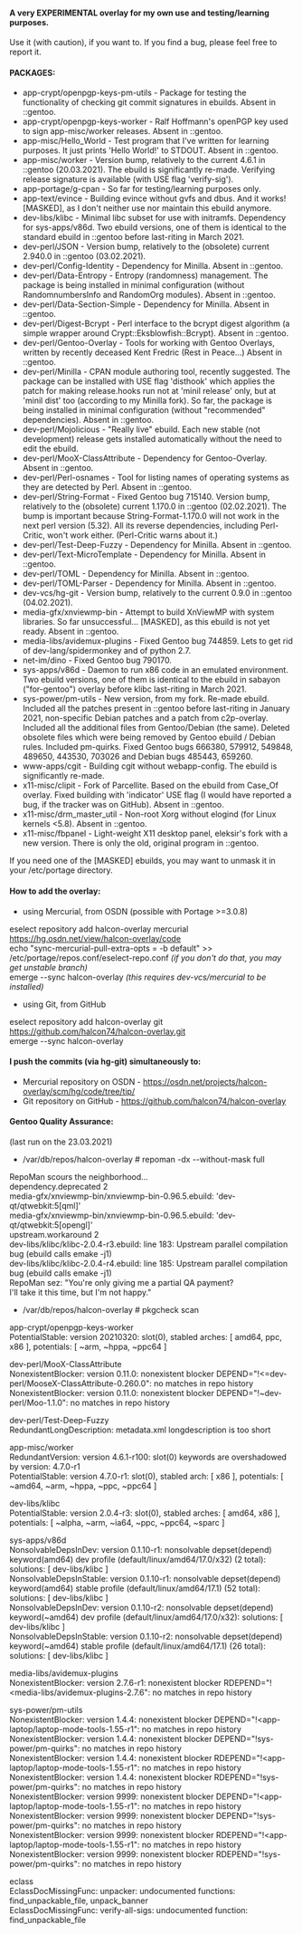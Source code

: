 #### A very EXPERIMENTAL overlay for my own use and testing/learning purposes.

Use it (with caution), if you want to.
If you find a bug, please feel free to report it.

#### PACKAGES:

* app-crypt/openpgp-keys-pm-utils - Package for testing the functionality of checking git commit signatures in ebuilds. Absent in ::gentoo.  
* app-crypt/openpgp-keys-worker - Ralf Hoffmann's openPGP key used to sign app-misc/worker releases. Absent in ::gentoo.  
* app-misc/Hello_World - Test program that I've written for learning purposes. It just prints 'Hello World!' to STDOUT. Absent in ::gentoo.  
* app-misc/worker - Version bump, relatively to the current 4.6.1 in ::gentoo (20.03.2021). The ebuild is significantly re-made. Verifying release signature is available (with USE flag 'verify-sig').
* app-portage/g-cpan - So far for testing/learning purposes only.
* app-text/evince - Building evince without gvfs and dbus. And it works! [MASKED], as I don't neither use nor maintain this ebuild anymore.
* dev-libs/klibc - Minimal libc subset for use with initramfs. Dependency for sys-apps/v86d. Two ebuild versions, one of them is identical to the standard ebuild in ::gentoo before last-riting in March 2021.
* dev-perl/JSON - Version bump, relatively to the (obsolete) current 2.940.0 in ::gentoo (03.02.2021). 
* dev-perl/Config-Identity - Dependency for Minilla. Absent in ::gentoo.  
* dev-perl/Data-Entropy - Entropy (randomness) management. The package is being installed in minimal configuration (without RandomnumbersInfo and RandomOrg modules). Absent in ::gentoo.  
* dev-perl/Data-Section-Simple - Dependency for Minilla. Absent in ::gentoo.  
* dev-perl/Digest-Bcrypt - Perl interface to the bcrypt digest algorithm (a simple wrapper around Crypt::Eksblowfish::Bcrypt). Absent in ::gentoo.  
* dev-perl/Gentoo-Overlay - Tools for working with Gentoo Overlays, written by recently deceased Kent Fredric (Rest in Peace...) Absent in ::gentoo.  
* dev-perl/Minilla - CPAN module authoring tool, recently suggested. The package can be installed with USE flag 'disthook' which applies the patch for making release.hooks run not at 'minil release' only, but at 'minil dist' too (according to my Minilla fork). So far, the package is being installed in minimal configuration (without "recommended" dependencies). Absent in ::gentoo.  
* dev-perl/Mojolicious - "Really live" ebuild. Each new stable (not development) release gets installed automatically without the need to edit the ebuild.
* dev-perl/MooX-ClassAttribute - Dependency for Gentoo-Overlay. Absent in ::gentoo.  
* dev-perl/Perl-osnames - Tool for listing names of operating systems as they are detected by Perl. Absent in ::gentoo.  
* dev-perl/String-Format - Fixed Gentoo bug 715140. Version bump, relatively to the (obsolete) current 1.170.0 in ::gentoo (02.02.2021). The bump is important because String-Format-1.170.0 will not work in the next perl version (5.32). All its reverse dependencies, including Perl-Critic, won't work either. (Perl-Critic warns about it.)
* dev-perl/Test-Deep-Fuzzy - Dependency for Minilla. Absent in ::gentoo.  
* dev-perl/Text-MicroTemplate - Dependency for Minilla. Absent in ::gentoo.  
* dev-perl/TOML - Dependency for Minilla. Absent in ::gentoo.  
* dev-perl/TOML-Parser - Dependency for Minilla. Absent in ::gentoo.  
* dev-vcs/hg-git - Version bump, relatively to the current 0.9.0 in ::gentoo (04.02.2021).
* media-gfx/xnviewmp-bin - Attempt to build XnViewMP with system libraries. So far unsuccessful... [MASKED], as this ebuild is not yet ready. Absent in ::gentoo.  
* media-libs/avidemux-plugins - Fixed Gentoo bug 744859. Lets to get rid of dev-lang/spidermonkey and of python 2.7.
* net-im/dino - Fixed Gentoo bug 790170.
* sys-apps/v86d - Daemon to run x86 code in an emulated environment. Two ebuild versions, one of them is identical to the ebuild in sabayon ("for-gentoo") overlay before klibc last-riting in March 2021.
* sys-power/pm-utils - New version, from my fork. Re-made ebuild. Included all the patches present in ::gentoo before last-riting in January 2021, non-specific Debian patches and a patch from c2p-overlay. Included all the additional files from Gentoo/Debian (the same). Deleted obsolete files which were being removed by Gentoo ebuild / Debian rules. Included pm-quirks. Fixed Gentoo bugs 666380, 579912, 549848, 489650, 443530, 703026 and Debian bugs 485443, 659260.
* www-apps/cgit - Building cgit without webapp-config. The ebuild is significantly re-made.
* x11-misc/clipit - Fork of Parcellite. Based on the ebuild from Case_Of overlay. Fixed building with 'indicator' USE flag (I would have reported a bug, if the tracker was on GitHub). Absent in ::gentoo.  
* x11-misc/drm_master_util - Non-root Xorg without elogind (for Linux kernels <5.8). Absent in ::gentoo.  
* x11-misc/fbpanel - Light-weight X11 desktop panel, eleksir's fork with a new version. There is only the old, original program in ::gentoo.  
  
If you need one of the [MASKED] ebuilds, you may want to unmask it in your /etc/portage directory.

#### How to add the overlay:

* using Mercurial, from OSDN (possible with Portage >=3.0.8)
  
eselect repository add halcon-overlay mercurial https://hg.osdn.net/view/halcon-overlay/code  
echo "sync-mercurial-pull-extra-opts = -b default" >> /etc/portage/repos.conf/eselect-repo.conf _(if you don't do that, you may get unstable branch)_  
emerge --sync halcon-overlay  _(this requires dev-vcs/mercurial to be installed)_

* using Git, from GitHub
  
eselect repository add halcon-overlay git https://github.com/halcon74/halcon-overlay.git  
emerge --sync halcon-overlay  

#### I push the commits (via hg-git) simultaneously to:

* Mercurial repository on OSDN - https://osdn.net/projects/halcon-overlay/scm/hg/code/tree/tip/
* Git repository on GitHub - https://github.com/halcon74/halcon-overlay

#### Gentoo Quality Assurance:
  (last run on the 23.03.2021)
  
* /var/db/repos/halcon-overlay # repoman -dx --without-mask full
  
RepoMan scours the neighborhood...  
  dependency.deprecated         2  
   media-gfx/xnviewmp-bin/xnviewmp-bin-0.96.5.ebuild: 'dev-qt/qtwebkit:5[qml]'  
   media-gfx/xnviewmp-bin/xnviewmp-bin-0.96.5.ebuild: 'dev-qt/qtwebkit:5[opengl]'  
  upstream.workaround           2  
   dev-libs/klibc/klibc-2.0.4-r3.ebuild: line 183: Upstream parallel compilation bug (ebuild calls emake -j1)  
   dev-libs/klibc/klibc-2.0.4-r4.ebuild: line 185: Upstream parallel compilation bug (ebuild calls emake -j1)  
RepoMan sez: "You're only giving me a partial QA payment?  
              I'll take it this time, but I'm not happy."  
  
* /var/db/repos/halcon-overlay # pkgcheck scan
  
app-crypt/openpgp-keys-worker  
  PotentialStable: version 20210320: slot(0), stabled arches: [ amd64, ppc, x86 ], potentials: [ ~arm, ~hppa, ~ppc64 ]  
  
dev-perl/MooX-ClassAttribute  
  NonexistentBlocker: version 0.11.0: nonexistent blocker DEPEND="!<=dev-perl/MooseX-ClassAttribute-0.260.0": no matches in repo history  
  NonexistentBlocker: version 0.11.0: nonexistent blocker DEPEND="!~dev-perl/Moo-1.1.0": no matches in repo history  
  
dev-perl/Test-Deep-Fuzzy  
  RedundantLongDescription: metadata.xml longdescription is too short  
  
app-misc/worker  
  RedundantVersion: version 4.6.1-r100: slot(0) keywords are overshadowed by version: 4.7.0-r1  
  PotentialStable: version 4.7.0-r1: slot(0), stabled arch: [ x86 ], potentials: [ ~amd64, ~arm, ~hppa, ~ppc, ~ppc64 ]  
  
dev-libs/klibc  
  PotentialStable: version 2.0.4-r3: slot(0), stabled arches: [ amd64, x86 ], potentials: [ ~alpha, ~arm, ~ia64, ~ppc, ~ppc64, ~sparc ]  
  
sys-apps/v86d  
  NonsolvableDepsInDev: version 0.1.10-r1: nonsolvable depset(depend) keyword(amd64) dev profile (default/linux/amd64/17.0/x32) (2 total): solutions: [ dev-libs/klibc ]  
  NonsolvableDepsInStable: version 0.1.10-r1: nonsolvable depset(depend) keyword(amd64) stable profile (default/linux/amd64/17.1) (52 total): solutions: [ dev-libs/klibc ]  
  NonsolvableDepsInDev: version 0.1.10-r2: nonsolvable depset(depend) keyword(~amd64) dev profile (default/linux/amd64/17.0/x32): solutions: [ dev-libs/klibc ]  
  NonsolvableDepsInStable: version 0.1.10-r2: nonsolvable depset(depend) keyword(~amd64) stable profile (default/linux/amd64/17.1) (26 total): solutions: [ dev-libs/klibc ]  
  
media-libs/avidemux-plugins  
  NonexistentBlocker: version 2.7.6-r1: nonexistent blocker RDEPEND="!<media-libs/avidemux-plugins-2.7.6": no matches in repo history  
  
sys-power/pm-utils  
  NonexistentBlocker: version 1.4.4: nonexistent blocker DEPEND="!<app-laptop/laptop-mode-tools-1.55-r1": no matches in repo history  
  NonexistentBlocker: version 1.4.4: nonexistent blocker DEPEND="!sys-power/pm-quirks": no matches in repo history  
  NonexistentBlocker: version 1.4.4: nonexistent blocker RDEPEND="!<app-laptop/laptop-mode-tools-1.55-r1": no matches in repo history  
  NonexistentBlocker: version 1.4.4: nonexistent blocker RDEPEND="!sys-power/pm-quirks": no matches in repo history  
  NonexistentBlocker: version 9999: nonexistent blocker DEPEND="!<app-laptop/laptop-mode-tools-1.55-r1": no matches in repo history  
  NonexistentBlocker: version 9999: nonexistent blocker DEPEND="!sys-power/pm-quirks": no matches in repo history  
  NonexistentBlocker: version 9999: nonexistent blocker RDEPEND="!<app-laptop/laptop-mode-tools-1.55-r1": no matches in repo history  
  NonexistentBlocker: version 9999: nonexistent blocker RDEPEND="!sys-power/pm-quirks": no matches in repo history  
  
eclass  
  EclassDocMissingFunc: unpacker: undocumented functions: find_unpackable_file, unpack_banner  
  EclassDocMissingFunc: verify-all-sigs: undocumented function: find_unpackable_file  
  
